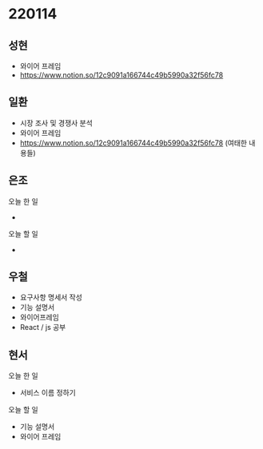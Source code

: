 # 220114

## 성현

- 와이어 프레임
- https://www.notion.so/12c9091a166744c49b5990a32f56fc78

## 일환

- 시장 조사 및 경쟁사 분석
- 와이어 프레임
- https://www.notion.so/12c9091a166744c49b5990a32f56fc78 (여태한 내용들)

## 은조

오늘 한 일

-

오늘 할 일

-

## 우철

- 요구사항 명세서 작성
- 기능 설명서
- 와이어프레임
- React / js 공부

## 현서

오늘 한 일

- 서비스 이름 정하기

오늘 할 일

- 기능 설명서
- 와이어 프레임
